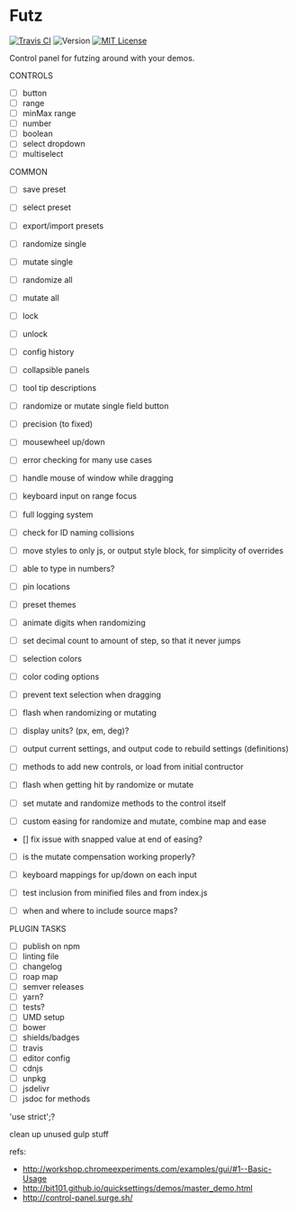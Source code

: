 # Futz

[![Travis CI](https://img.shields.io/travis/jackrugile/futz.svg)](https://travis-ci.org/jackrugile/futz/)
![Version](https://img.shields.io/github/package-json/v/jackrugile/futz.svg)
[![MIT License](https://img.shields.io/github/license/jackrugile/futz.svg)](https://opensource.org/licenses/MIT)

Control panel for futzing around with your demos.


CONTROLS
- [ ] button
- [ ] range
- [ ] minMax range
- [ ] number
- [ ] boolean
- [ ] select dropdown
- [ ] multiselect

COMMON
- [ ] save preset
- [ ] select preset
- [ ] export/import presets
- [ ] randomize single
- [ ] mutate single
- [ ] randomize all
- [ ] mutate all
- [ ] lock
- [ ] unlock
- [ ] config history
- [ ] collapsible panels
- [ ] tool tip descriptions

- [ ] randomize or mutate single field button

- [ ] precision (to fixed)
- [ ] mousewheel up/down

- [ ] error checking for many use cases

- [ ] handle mouse of window while dragging

- [ ] keyboard input on range focus

- [ ] full logging system

- [ ] check for ID naming collisions
- [ ] move styles to only js, or output style block, for simplicity of overrides
- [ ] able to type in numbers?

- [ ] pin locations
- [ ] preset themes

- [ ] animate digits when randomizing

- [ ] set decimal count to amount of step, so that it never jumps

- [ ] selection colors

- [ ] color coding options

- [ ] prevent text selection when dragging

- [ ] flash when randomizing or mutating

- [ ] display units? (px, em, deg)?

- [ ] output current settings, and output code to rebuild settings (definitions)

- [ ] methods to add new controls, or load from initial contructor

- [ ] flash when getting hit by randomize or mutate

- [ ] set mutate and randomize methods to the control itself

- [ ] custom easing for randomize and mutate, combine map and ease

- [] fix issue with snapped value at end of easing?

- [ ] is the mutate compensation working properly?

- [ ] keyboard mappings for up/down on each input

- [ ] test inclusion from minified files and from index.js

- [ ] when and where to include source maps?

PLUGIN TASKS
- [ ] publish on npm
- [ ] linting file
- [ ] changelog
- [ ] roap map
- [ ] semver releases
- [ ] yarn?
- [ ] tests?
- [ ] UMD setup
- [ ] bower
- [ ] shields/badges
- [ ] travis
- [ ] editor config
- [ ] cdnjs
- [ ] unpkg
- [ ] jsdelivr
- [ ] jsdoc for methods

'use strict';?

clean up unused gulp stuff

refs:
- http://workshop.chromeexperiments.com/examples/gui/#1--Basic-Usage
- http://bit101.github.io/quicksettings/demos/master_demo.html
- http://control-panel.surge.sh/
